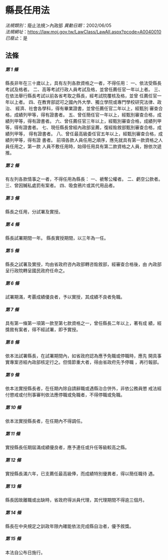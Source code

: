 # 縣長任用法

*法規類別*：廢止法規＞內政部
*異動日期*：2002/06/05  
*法規網址*：https://law.moj.gov.tw/LawClass/LawAll.aspx?pcode=A0040010
*已廢止*：是


## 法條
##### 第 1 條
縣長非年在三十歲以上，具有左列各款資格之一者，不得任用：
一、依法受縣長考試及格者。
二、高等考試行政人員考試及格，並曾任薦任官一年以上者。
三、在依法舉行縣長考試以前各省考取之縣長，經考試院覆核及格，並曾
    任薦任官一年以上者。
四、在教育部認可之國內外大學、獨立學院或專門學校研究法律、政治、
    經濟、社會各學科，得有畢業證書，並曾任薦任官二年以上，經甄別
    審查合格，成績列甲等，得有證書者。
五、曾任簡任官一年以上，經甄別審查合格，成績列甲等，得有證書者。
六、曾任薦任官三年以上，經甄別審查合格，成績列甲等，得有證書者。
七、現任縣長曾經內政部呈薦，復經銓敘部甄別審查合格，成績列甲等，
    得有證書者。
八、曾任最高級委任官五年以上，經甄別審查合格，成績列甲等，得有證
    書者。
前項各款人員任用之順序，應先就具有第一款資格之人員任用之，第一款
人員不敷任用時，始得任用具有第二款資格之人員，餘依次遞推。


##### 第 2 條
有左列各款情事之一者，不得任用為縣長：
一、褫奪公權者。
二、虧空公款者。
三、曾因贓私處罰有案者。
四、吸食鴉片或其代用品者。


##### 第 3 條
縣長之任用，分試署及實授。


##### 第 4 條
縣長試署期間一年。
縣長實授期間，以三年為一任。


##### 第 5 條
縣長之試署及實授，均由省政府咨內政部轉咨銓敘部，經審查合格後，由
內政部呈行政院轉呈國民政府任命之。


##### 第 6 條
試署期滿，考覈成績優良者，予以實授，其成績不良者免職。


##### 第 7 條
具有第一條第一項第一款至第七款資格之一，曾任縣長二年以上，著有成
績，經獎敘有案者，得不經試署，即予實授。


##### 第 8 條
依本法試署縣長，在試署期間內，如省政府認為應予免職或停職時，應先
開具事實專案咨經內政部核定行之。但情節重大者，得由省政府先予停職
，再行報部。


##### 第 9 條
依本法實授縣長者，在任期內除自請辭職或遇縣治合併外，非依公務員懲
戒法經付懲戒或付刑事審判依法應停職或免職者，不得停職或免職。


##### 第 10 條
依本法實授縣長者，在任期內不得調任。


##### 第 11 條
實授縣長任期屆滿成績優良者，應予連任或升任等級較高之縣。


##### 第 12 條
實授縣長滿六年，已支薦任最高級俸，而成績特別優異者，得以簡任職待
遇。


##### 第 13 條
縣長因故離職或出缺時，省政府得派員代理，其代理期間不得逾三個月。


##### 第 14 條
縣長在中央規定之訓政年限內確能依法完成縣自治者，優予敘獎。


##### 第 15 條
本法自公布日施行。



